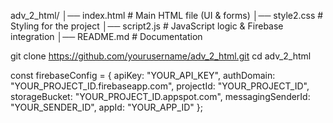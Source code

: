 adv_2_html/
│── index.html      # Main HTML file (UI & forms)
│── style2.css      # Styling for the project
│── script2.js      # JavaScript logic & Firebase integration
│── README.md       # Documentation

git clone https://github.com/yourusername/adv_2_html.git
cd adv_2_html


const firebaseConfig = {
  apiKey: "YOUR_API_KEY",
  authDomain: "YOUR_PROJECT_ID.firebaseapp.com",
  projectId: "YOUR_PROJECT_ID",
  storageBucket: "YOUR_PROJECT_ID.appspot.com",
  messagingSenderId: "YOUR_SENDER_ID",
  appId: "YOUR_APP_ID"
};
